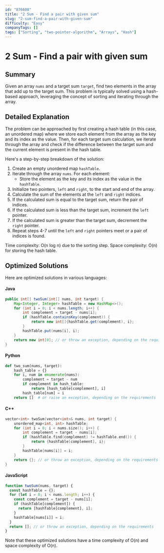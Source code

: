 ```yaml
---
id: "876608"
title: "2 Sum - Find a pair with given sum"
slug: "2-sum-find-a-pair-with-given-sum"
difficulty: "Easy"
companyTags: []
tags: ["Sorting", "two-pointer-algorithm", "Arrays", "Hash"]
---
```


**2 Sum - Find a pair with given sum**
=====================================================

## Summary
Given an array `nums` and a target sum `target`, find two elements in the array that add up to the target sum. This problem is typically solved using a hash-based approach, leveraging the concept of sorting and iterating through the array.

## Detailed Explanation
The problem can be approached by first creating a hash table (in this case, an unordered map) where we store each element from the array as the key and its index as the value. Then, for each target sum calculation, we iterate through the array and check if the difference between the target sum and the current element is present in the hash table.

Here's a step-by-step breakdown of the solution:

1. Create an empty unordered map `hashTable`.
2. Iterate through the array `nums`. For each element:
   - Store the element as the key and its index as the value in the `hashTable`.
3. Initialize two pointers, `left` and `right`, to the start and end of the array.
4. Calculate the sum of the elements at the `left` and `right` indices.
5. If the calculated sum is equal to the target sum, return the pair of indices.
6. If the calculated sum is less than the target sum, increment the `left` pointer.
7. If the calculated sum is greater than the target sum, decrement the `right` pointer.
8. Repeat steps 4-7 until the `left` and `right` pointers meet or a pair of indices is found.

Time complexity: O(n log n) due to the sorting step.
Space complexity: O(n) for storing the hash table.

## Optimized Solutions
Here are optimized solutions in various languages:

#### Java
```java
public int[] twoSum(int[] nums, int target) {
    Map<Integer, Integer> hashTable = new HashMap<>();
    for (int i = 0; i < nums.length; i++) {
        int complement = target - nums[i];
        if (hashTable.containsKey(complement)) {
            return new int[]{hashTable.get(complement), i};
        }
        hashTable.put(nums[i], i);
    }
    return new int[0]; // or throw an exception, depending on the requirements
}
```

#### Python
```python
def two_sum(nums, target):
    hash_table = {}
    for i, num in enumerate(nums):
        complement = target - num
        if complement in hash_table:
            return [hash_table[complement], i]
        hash_table[num] = i
    return []  # or raise an exception, depending on the requirements
```

#### C++
```cpp
vector<int> twoSum(vector<int>& nums, int target) {
    unordered_map<int, int> hashTable;
    for (int i = 0; i < nums.size(); i++) {
        int complement = target - nums[i];
        if (hashTable.find(complement) != hashTable.end()) {
            return {hashTable[complement], i};
        }
        hashTable[nums[i]] = i;
    }
    return {}; // or throw an exception, depending on the requirements
}
```

#### JavaScript
```javascript
function twoSum(nums, target) {
  const hashTable = {};
  for (let i = 0; i < nums.length; i++) {
    const complement = target - nums[i];
    if (hashTable[complement]) {
      return [hashTable[complement], i];
    }
    hashTable[nums[i]] = i;
  }
  return []; // or throw an exception, depending on the requirements
}
```

Note that these optimized solutions have a time complexity of O(n) and space complexity of O(n).